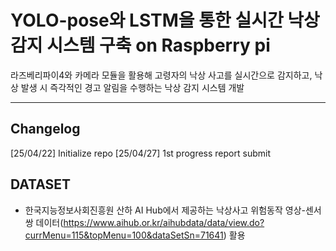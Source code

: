# YOLO-pose와 LSTM을 통한 실시간 낙상 감지 시스템 구축 on Raspberry pi
라즈베리파이4와 카메라 모듈을 활용해 고령자의 낙상 사고를 실시간으로 감지하고, 낙상 발생 시 즉각적인 경고 알림을 수행하는 낙상 감지 시스템 개발

---

## Changelog
[25/04/22] Initialize repo
[25/04/27] 1st progress report submit


## DATASET
- 한국지능정보사회진흥원 산하 AI Hub에서 제공하는 낙상사고 위험동작 영상-센서 쌍 데이터(https://www.aihub.or.kr/aihubdata/data/view.do?currMenu=115&topMenu=100&dataSetSn=71641) 활용
